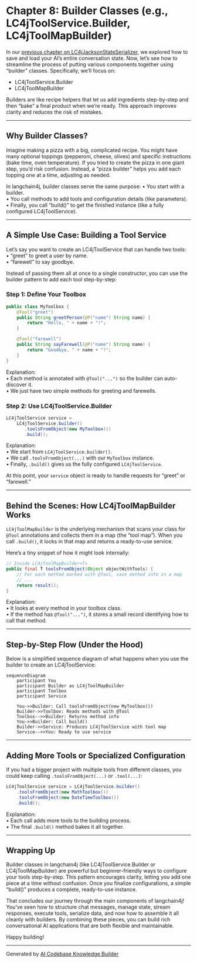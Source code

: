 # Chapter 8: Builder Classes (e.g., LC4jToolService.Builder, LC4jToolMapBuilder)

In our [previous chapter on LC4jJacksonStateSerializer](07_lc4jjacksonstateserializer_.md), we explored how to save and load your AI’s entire conversation state. Now, let’s see how to streamline the process of putting various components together using “builder” classes. Specifically, we’ll focus on:

- LC4jToolService.Builder  
- LC4jToolMapBuilder

Builders are like recipe helpers that let us add ingredients step-by-step and then “bake” a final product when we’re ready. This approach improves clarity and reduces the risk of mistakes.

---

## Why Builder Classes?

Imagine making a pizza with a big, complicated recipe. You might have many optional toppings (pepperoni, cheese, olives) and specific instructions (bake time, oven temperature). If you tried to create the pizza in one giant step, you’d risk confusion. Instead, a “pizza builder” helps you add each topping one at a time, adjusting as needed.

In langchain4j, builder classes serve the same purpose:
• You start with a builder.  
• You call methods to add tools and configuration details (like parameters).  
• Finally, you call “build()” to get the finished instance (like a fully configured LC4jToolService).

---

## A Simple Use Case: Building a Tool Service

Let’s say you want to create an LC4jToolService that can handle two tools:  
• “greet” to greet a user by name.  
• “farewell” to say goodbye.

Instead of passing them all at once to a single constructor, you can use the builder pattern to add each tool step-by-step:

### Step 1: Define Your Toolbox

```java
public class MyToolbox {
    @Tool("greet")
    public String greetPerson(@P("name") String name) {
        return "Hello, " + name + "!";
    }

    @Tool("farewell")
    public String sayFarewell(@P("name") String name) {
        return "Goodbye, " + name + "!";
    }
}
```
Explanation:  
• Each method is annotated with `@Tool("...")` so the builder can auto-discover it.  
• We just have two simple methods for greeting and farewells.

### Step 2: Use LC4jToolService.Builder

```java
LC4jToolService service =
    LC4jToolService.builder()
       .toolsFromObject(new MyToolbox())
       .build();
```
Explanation:  
• We start from `LC4jToolService.builder()`.  
• We call `.toolsFromObject(...)` with our `MyToolbox` instance.  
• Finally, `.build()` gives us the fully configured `LC4jToolService`.  

At this point, your `service` object is ready to handle requests for “greet” or “farewell.”

---

## Behind the Scenes: How LC4jToolMapBuilder Works

`LC4jToolMapBuilder` is the underlying mechanism that scans your class for `@Tool` annotations and collects them in a map (the “tool map”). When you call `.build()`, it locks in that map and returns a ready-to-use service.

Here’s a tiny snippet of how it might look internally:

```java
// Inside LC4jToolMapBuilder<T>
public final T toolsFromObject(Object objectWithTools) {
    // For each method marked with @Tool, save method info in a map
    // ...
    return result();
}
```
Explanation:  
• It looks at every method in your toolbox class.  
• If the method has `@Tool("...")`, it stores a small record identifying how to call that method.

---

## Step-by-Step Flow (Under the Hood)

Below is a simplified sequence diagram of what happens when you use the builder to create an LC4jToolService:

```mermaid
sequenceDiagram
    participant You
    participant Builder as LC4jToolMapBuilder
    participant Toolbox
    participant Service

    You->>Builder: Call toolsFromObject(new MyToolbox())
    Builder->>Toolbox: Reads methods with @Tool
    Toolbox-->>Builder: Returns method info
    You->>Builder: Call build()
    Builder->>Service: Produces LC4jToolService with tool map
    Service-->>You: Ready to use service
```

---

## Adding More Tools or Specialized Configuration

If you had a bigger project with multiple tools from different classes, you could keep calling `.toolsFromObject(...)` or `.tool(...)`:

```java
LC4jToolService service = LC4jToolService.builder()
    .toolsFromObject(new MathToolbox())
    .toolsFromObject(new DateTimeToolbox())
    .build();
```
Explanation:  
• Each call adds more tools to the building process.  
• The final `.build()` method bakes it all together.

---

## Wrapping Up

Builder classes in langchain4j (like LC4jToolService.Builder or LC4jToolMapBuilder) are powerful but beginner-friendly ways to configure your tools step-by-step. This pattern encourages clarity, letting you add one piece at a time without confusion. Once you finalize configurations, a simple “build()” produces a complete, ready-to-use instance.

That concludes our journey through the main components of langchain4j! You’ve seen how to structure chat messages, manage state, stream responses, execute tools, serialize data, and now how to assemble it all cleanly with builders. By combining these pieces, you can build rich conversational AI applications that are both flexible and maintainable.

Happy building!

---

Generated by [AI Codebase Knowledge Builder](https://github.com/The-Pocket/Tutorial-Codebase-Knowledge)